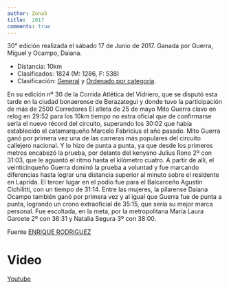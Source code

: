 ```yaml
---
author: Zona5
title:  2017
comments: true
---
```

30° edición realizada el sábado 17 de Junio de 2017. Ganada por Guerra, Miguel y Ocampo, Daiana.

* Distancia: 10km
* Clasificados: 1824 (M: 1286, F: 538)
* Clasificación: [General](/clasificacion/2017/2017.html) y [Ordenado por categoría](/clasificacion/2017/2017cat.html).

 En su edición nº 30 de la Corrida Atlética del Vidriero, que se disputó esta tarde en la ciudad bonaerense de  Berazategui y donde tuvo la participación de más de 2500 Corredores
El atleta de 25 de mayo  Mito  Guerra clavo en relog en 29:52 para los 10km tiempo no extra oficial  que de confirmarse sería el nuevo récord del circuito, superando los 30:02 que había establecido el catamarqueño Marcelo Fabricius el año pasado.
Mito Guerra ganó por primera vez una de las carreras más populares del circuito callejero nacional.
Y lo hizo de punta a punta, ya que desde los primeros metros encabezó la prueba, por delante del kenyano Julius Rono 2º con 31:03, que le aguantó el ritmo hasta el kilómetro cuatro. A partir de allí, el veinticinqueño Guerra dominó la prueba a voluntad y fue marcando diferencias hasta lograr una distancia superior al minuto sobre el residente en Laprida. El tercer lugar en el podio fue para el Balcarceño Agustín Cichilitti, con un tiempo de 31:14.
Entre las mujeres, la pilarense Daiana Ocampo también ganó por primera vez y al igual que Guerra fue de punta a punta, logrando un crono extraoficial de 35:15, que sería su mejor marca personal. Fue escoltada, en la meta, por la metropolitana María Laura Garcete 2º con 36:31 y Natalia  Segura 3º con 38:00. 

Fuente [ENRIQUE RODRIGUEZ](https://deportesvillaadela.blogspot.com/2017/06/30-edicion-de-maraton-dia-del-vidriero.html)

# Video
[Youtube](https://www.youtube.com/watch?v=ytp7SfvP9Yk)
